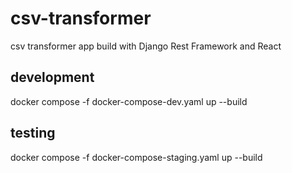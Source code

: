 # csv-transformer
csv transformer app build with Django Rest Framework and React


## development

docker compose -f docker-compose-dev.yaml up --build

## testing

docker compose -f docker-compose-staging.yaml up --build
